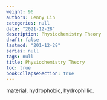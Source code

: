 ```yaml
---
weight: 96
authors: Lenny Lin
categories: null
date: "2021-12-28"
description: Physiochemistry Theory
draft: false
lastmod: "201-12-28"
series: null
tags: null
title: Physiochemistry Theory
toc: true
bookCollapseSection: true
---
```


material, hydrophobic, hydrophillic.
